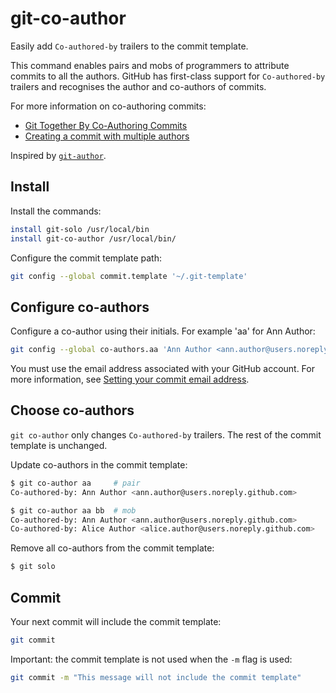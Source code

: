 # git-co-author

Easily add `Co-authored-by` trailers to the commit template.

This command enables pairs and mobs of programmers to attribute commits to all the authors. GitHub has first-class support for `Co-authored-by` trailers and recognises the author and co-authors of commits.

For more information on co-authoring commits:
- [Git Together By Co-Authoring Commits](https://github.community/t5/Support-Protips/Git-Together-By-Co-Authoring-Commits/ba-p/27480)
- [Creating a commit with multiple authors](https://help.github.com/en/github/committing-changes-to-your-project/creating-a-commit-with-multiple-authors)

Inspired by [`git-author`](https://github.com/pivotal/git-author).

## Install

Install the commands:

```bash
install git-solo /usr/local/bin
install git-co-author /usr/local/bin/
```

Configure the commit template path:

```bash
git config --global commit.template '~/.git-template'
```

## Configure co-authors

Configure a co-author using their initials. For example 'aa' for Ann Author:

```bash
git config --global co-authors.aa 'Ann Author <ann.author@users.noreply.github.com>'
```

You must use the email address associated with your GitHub account. For more information, see [Setting your commit email address](https://help.github.com/en/github/setting-up-and-managing-your-github-user-account/setting-your-commit-email-address#setting-your-commit-email-address-on-github).

## Choose co-authors

`git co-author` only changes `Co-authored-by` trailers. The rest of the commit template is unchanged.

Update co-authors in the commit template:

```bash
$ git co-author aa     # pair
Co-authored-by: Ann Author <ann.author@users.noreply.github.com>

$ git co-author aa bb  # mob
Co-authored-by: Ann Author <ann.author@users.noreply.github.com>
Co-authored-by: Alice Author <alice.author@users.noreply.github.com>
```

Remove all co-authors from the commit template:

```bash
$ git solo
```

## Commit

Your next commit will include the commit template:

```bash
git commit
```

Important: the commit template is not used when the `-m` flag is used:

```bash
git commit -m "This message will not include the commit template"
```
